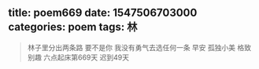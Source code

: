 title: poem669
date: 1547506703000
categories: poem
tags: 林
---
> 林子里分出两条路
要不是你
我没有勇气去选任何一条
早安
孤独小美
格致别趣
六点起床第669天 迟到49天